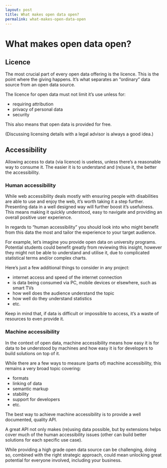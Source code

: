 ```yaml
---
layout: post
title: What makes open data open?
permalink: what-makes-open-data-open
---
```


# What makes open data open?

## Licence

The most crucial part of every open data offering is the licence. This is the point where the giving happens. It’s what separates an “ordinary” data source from an open data source.

The licence for open data must not limit it’s use unless for:
- requiring attribution
- privacy of personal data
- security

This also means that open data is provided for free.

(Discussing licensing details with a legal advisor is always a good idea.)

## Accessibility

Allowing access to data (via licence) is useless, unless there’s a reasonable way to consume it. The easier it is to understand and (re)use it, the better the accessibility.

### Human accessibility

While web accessibility deals mostly with ensuring people with disabilities are able to use and enjoy the web, it’s worth taking it a step further. Presenting data in a well designed way will further boost it’s usefulness. This means making it quickly understood, easy to navigate and providing an overall positive user experience.

In regards to “human accessibility” you should look into who might benefit from this data the most and tailor the experience to your target audience.

For example, let’s imagine you provide open data on university programs. Potential students could benefit greatly from reviewing this insight, however they might not be able to understand and utilise it, due to complicated statistical terms and/or complex charts.

Here’s just a few additional things to consider in any project:
- internet access and speed of the internet connection
- is data being consumed via PC, mobile devices or elsewhere, such as smart TVs
- how well does the audience understand the topic
- how well do they understand statistics
- etc.

Keep in mind that, if data is difficult or impossible to access, it’s a waste of resources to even provide it.

### Machine accessibility

In the context of open data, machine accessibility means how easy it is for data to be understood by machines and how easy it is for developers to build solutions on top of it.

While there are a few ways to measure (parts of) machine accessibility, this remains a very broad topic covering:
- formats
- linking of data
- semantic markup
- stability
- support for developers
- etc.

The best way to achieve machine accessibility is to provide a well documented, quality API.

A great API not only makes (re)using data possible, but by extensions helps cover much of the human accessibility issues (other can build better solutions for each specific use case).

While providing a high grade open data source can be challenging, doing so, combined with the right strategic approach, could mean unlocking great potential for everyone involved, including your business.
